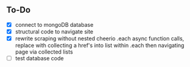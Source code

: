 ## To-Do
- [x] connect to mongoDB database
- [x] structural code to navigate site 
- [x] rewrite scraping without nested cheerio .each async function calls, replace with collecting a href's into list within .each then navigating page via collected lists
- [ ] test database code